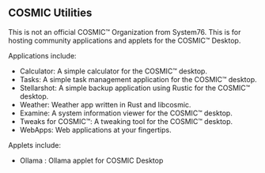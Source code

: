 ## COSMIC Utilities

This is not an official COSMIC™ Organization from System76. This is for hosting community applications and applets for the COSMIC™ Desktop.

Applications include:

- Calculator:  A simple calculator for the COSMIC™ desktop.
- Tasks:  A simple task management application for the COSMIC™ desktop. 
- Stellarshot:  A simple backup application using Rustic for the COSMIC™ desktop.
- Weather:  Weather app written in Rust and libcosmic.
- Examine: A system information viewer for the COSMIC™ desktop.
- Tweaks for COSMIC™: A tweaking tool for the COSMIC™ desktop.
- WebApps:  Web applications at your fingertips. 

Applets include:

- Ollama :  Ollama applet for COSMIC Desktop 

<!--

**Here are some ideas to get you started:**

🙋‍♀️ A short introduction - what is your organization all about?
🌈 Contribution guidelines - how can the community get involved?
👩‍💻 Useful resources - where can the community find your docs? Is there anything else the community should know?
🍿 Fun facts - what does your team eat for breakfast?
🧙 Remember, you can do mighty things with the power of [Markdown](https://docs.github.com/github/writing-on-github/getting-started-with-writing-and-formatting-on-github/basic-writing-and-formatting-syntax)
-->
